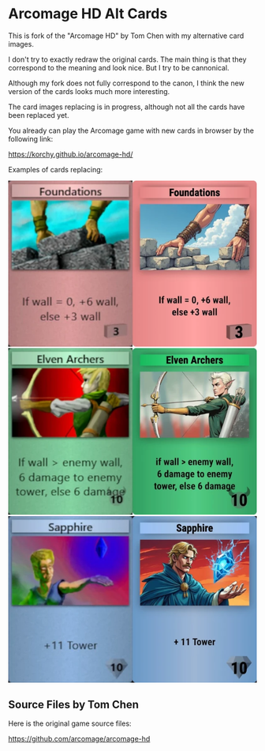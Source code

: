 # Arcomage HD Alt Cards

This is fork of the "Arcomage HD" by Tom Chen with my alternative card images.

I don't try to exactly redraw the original cards. The main thing is that they correspond to the meaning and look nice. But I try to be cannonical.

Although my fork does not fully correspond to the canon, I think the new version of the cards looks much more interesting.

The card images replacing is in progress, although not all the cards have been replaced yet. 

You already can play the Arcomage game with new cards in browser by the following link:

https://korchy.github.io/arcomage-hd/

Examples of cards replacing:

![](img/ex01.webp) 
![](img/ex02.webp) 
![](img/ex03.webp) 

Source Files by Tom Chen
-
Here is the original game source files:

https://github.com/arcomage/arcomage-hd
